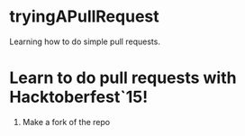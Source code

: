 # tryingAPullRequest
Learning how to do simple pull requests.

# Learn to do pull requests with Hacktoberfest`15!

1. Make a fork of the repo
